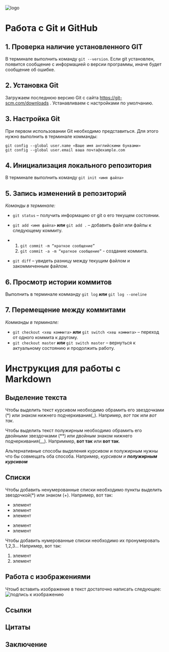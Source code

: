 ![logo](git_Logo.png)
# **Работа с Git и GitHub**

## 1. Проверка наличие установленного GIT
В терминале выполнить команду `git --version`. Если git установлен, появится сообщение с информацией о версии программы, иначе будет сообщение об ошибке.

## 2. Установка Git
Загружаем последнюю версию Git с сайта https://git-scm.com/downloads .
Устанавливаем с настройками по умолчанию.

## 3. Настройка Git
При первом использовании Git необходимо представиться. Для этого нужно выполнить  в терминале комманды:
```
git config --global user.name «Ваше имя английскими буквами»
git config --global user.email ваша почта@example.com
```

## 4. Инициализация локального репозитория
В терминале выполнить команду  `git init <имя файла>`

## 5. Запись изменений в репозиторий

*Команды в терминале:*
* `git status` – получить информацию от git о его текущем состоянии.

* `git add <имя файла>` ***или*** `git add .` – добавить файл или файлы к следующему коммиту.

* 1. `git commit -m “краткое сообщение”` 
  2. `git commit -а -m “краткое сообщение”` - создание коммита.
* `git diff` – увидеть разницу между текущим файлом и закоммиченным файлом.

## 6. Просмотр истории коммитов
Выполнить в терминале комманду `git log` ***или*** `git log --oneline`

## 7. Перемещение между коммитами 

*Комманды в терминале:*
* `git checkout <хеш коммита>` ***или*** `git switch <хеш коммита>` – переход от одного коммита к другому.
* `git checkout master` ***или*** `git switch master`  – вернуться к актуальному состоянию и продолжить работу.

# **Инструкция для работы с Markdown**

## Выделение текста

Чтобы выделить текст курсивом необходимо обрамить его звездочками (*) или знаком нижнего подчеркивания(_). Например, *вот так* или _вот так_.

Чтобы выделить текст полужирным необходимо обрамить его двойными звездочками (**) или двойным знаком нижнего подчеркивания(__). Наприммер, **вот так** или __вот так__.

Альтернативные способы выделения курсивом и полужирным нужны что бы совмещать оба способа. Например, _курсивом и **полужирным курсивом**_

## Списки

Чтобы добавить ненумерованные списки необходимо пункты выделить звездочкой(*) или знаком (+). Например, вот так:
* элемент
* элемент
* элемент
+ элемент
+ элемент

Чтобы добавить нумерованные списки необходимо их пронумеровать 1,2,3... Например, вот так:
1. элемент
2. элемент

## Работа с изображениями

Чтоыб вставить изображение в текст достаточно написать следующее:
![подпись к изображению](инструкция.jpg)

## Ссылки

## Цитаты

## Заключение